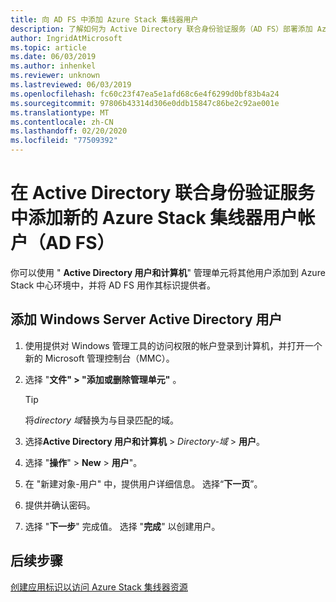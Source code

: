 ```yaml
---
title: 向 AD FS 中添加 Azure Stack 集线器用户
description: 了解如何为 Active Directory 联合身份验证服务（AD FS）部署添加 Azure Stack 集线器用户。
author: IngridAtMicrosoft
ms.topic: article
ms.date: 06/03/2019
ms.author: inhenkel
ms.reviewer: unknown
ms.lastreviewed: 06/03/2019
ms.openlocfilehash: fc60c23f47ea5e1afd68c6e4f6299d0bf83b4a24
ms.sourcegitcommit: 97806b43314d306e0ddb15847c86be2c92ae001e
ms.translationtype: MT
ms.contentlocale: zh-CN
ms.lasthandoff: 02/20/2020
ms.locfileid: "77509392"
---
```

# <a name="add-a-new-azure-stack-hub-user-account-in-active-directory-federation-services-ad-fs"></a>在 Active Directory 联合身份验证服务中添加新的 Azure Stack 集线器用户帐户（AD FS）

你可以使用 " **Active Directory 用户和计算机**" 管理单元将其他用户添加到 Azure Stack 中心环境中，并将 AD FS 用作其标识提供者。

## <a name="add-windows-server-active-directory-users"></a>添加 Windows Server Active Directory 用户

1. 使用提供对 Windows 管理工具的访问权限的帐户登录到计算机，并打开一个新的 Microsoft 管理控制台（MMC）。
2. 选择 "**文件" > "添加或删除管理单元"** 。

   > [!TIP]
   > 将*directory 域*替换为与目录匹配的域。 

3. 选择**Active Directory 用户和计算机** > *Directory-域* > **用户**。
4. 选择 "**操作**" > **New** > **用户**"。
5. 在 "新建对象-用户" 中，提供用户详细信息。 选择“**下一页**”。
6. 提供并确认密码。
7. 选择 "**下一步**" 完成值。 选择 "**完成**" 以创建用户。


## <a name="next-steps"></a>后续步骤

[创建应用标识以访问 Azure Stack 集线器资源](azure-stack-create-service-principals.md)